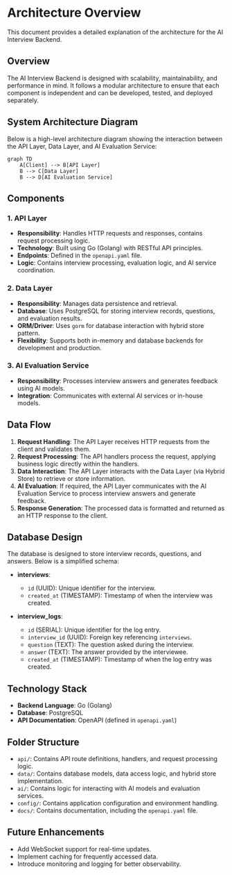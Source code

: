# Architecture Overview

This document provides a detailed explanation of the architecture for the AI Interview Backend.

## Overview

The AI Interview Backend is designed with scalability, maintainability, and performance in mind. It follows a modular architecture to ensure that each component is independent and can be developed, tested, and deployed separately.

## System Architecture Diagram

Below is a high-level architecture diagram showing the interaction between the API Layer, Data Layer, and AI Evaluation Service:

```mermaid
graph TD
    A[Client] --> B[API Layer]
    B --> C[Data Layer]
    B --> D[AI Evaluation Service]
```

## Components

### 1. API Layer

- **Responsibility**: Handles HTTP requests and responses, contains request processing logic.
- **Technology**: Built using Go (Golang) with RESTful API principles.
- **Endpoints**: Defined in the `openapi.yaml` file.
- **Logic**: Contains interview processing, evaluation logic, and AI service coordination.

### 2. Data Layer

- **Responsibility**: Manages data persistence and retrieval.
- **Database**: Uses PostgreSQL for storing interview records, questions, and evaluation results.
- **ORM/Driver**: Uses `gorm` for database interaction with hybrid store pattern.
- **Flexibility**: Supports both in-memory and database backends for development and production.

### 3. AI Evaluation Service

- **Responsibility**: Processes interview answers and generates feedback using AI models.
- **Integration**: Communicates with external AI services or in-house models.

## Data Flow

1. **Request Handling**: The API Layer receives HTTP requests from the client and validates them.
2. **Request Processing**: The API handlers process the request, applying business logic directly within the handlers.
3. **Data Interaction**: The API Layer interacts with the Data Layer (via Hybrid Store) to retrieve or store information.
4. **AI Evaluation**: If required, the API Layer communicates with the AI Evaluation Service to process interview answers and generate feedback.
5. **Response Generation**: The processed data is formatted and returned as an HTTP response to the client.

## Database Design

The database is designed to store interview records, questions, and answers. Below is a simplified schema:

- **interviews**:
  - `id` (UUID): Unique identifier for the interview.
  - `created_at` (TIMESTAMP): Timestamp of when the interview was created.

- **interview_logs**:
  - `id` (SERIAL): Unique identifier for the log entry.
  - `interview_id` (UUID): Foreign key referencing `interviews`.
  - `question` (TEXT): The question asked during the interview.
  - `answer` (TEXT): The answer provided by the interviewee.
  - `created_at` (TIMESTAMP): Timestamp of when the log entry was created.

## Technology Stack

- **Backend Language**: Go (Golang)
- **Database**: PostgreSQL
- **API Documentation**: OpenAPI (defined in `openapi.yaml`)

## Folder Structure

- `api/`: Contains API route definitions, handlers, and request processing logic.
- `data/`: Contains database models, data access logic, and hybrid store implementation.
- `ai/`: Contains logic for interacting with AI models and evaluation services.
- `config/`: Contains application configuration and environment handling.
- `docs/`: Contains documentation, including the `openapi.yaml` file.

## Future Enhancements

- Add WebSocket support for real-time updates.
- Implement caching for frequently accessed data.
- Introduce monitoring and logging for better observability.
